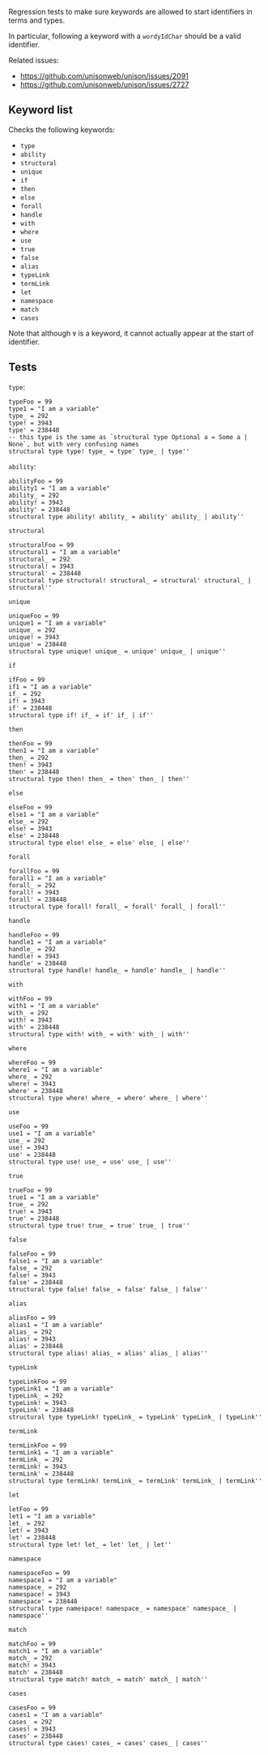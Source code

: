Regression tests to make sure keywords are allowed to start identifiers in terms and types.

In particular, following a keyword with a `wordyIdChar` should be a valid identifier.

Related issues:

- https://github.com/unisonweb/unison/issues/2091
- https://github.com/unisonweb/unison/issues/2727

## Keyword list

Checks the following keywords:

- `type`
- `ability`
- `structural`
- `unique`
- `if`
- `then`
- `else`
- `forall`
- `handle`
- `with`
- `where`
- `use`
- `true`
- `false`
- `alias`
- `typeLink`
- `termLink`
- `let`
- `namespace`
- `match`
- `cases`

Note that although `∀` is a keyword, it cannot actually appear at the start of
identifier.

## Tests

`type`:

```unison:hide
typeFoo = 99
type1 = "I am a variable"
type_ = 292
type! = 3943
type' = 238448
-- this type is the same as `structural type Optional a = Some a | None`, but with very confusing names
structural type type! type_ = type' type_ | type''
```

`ability`:

```unison:hide
abilityFoo = 99
ability1 = "I am a variable"
ability_ = 292
ability! = 3943
ability' = 238448
structural type ability! ability_ = ability' ability_ | ability''
```

`structural`

```unison:hide
structuralFoo = 99
structural1 = "I am a variable"
structural_ = 292
structural! = 3943
structural' = 238448
structural type structural! structural_ = structural' structural_ | structural''
```

`unique`

```unison:hide
uniqueFoo = 99
unique1 = "I am a variable"
unique_ = 292
unique! = 3943
unique' = 238448
structural type unique! unique_ = unique' unique_ | unique''
```

`if`

```unison:hide
ifFoo = 99
if1 = "I am a variable"
if_ = 292
if! = 3943
if' = 238448
structural type if! if_ = if' if_ | if''
```

`then`

```unison:hide
thenFoo = 99
then1 = "I am a variable"
then_ = 292
then! = 3943
then' = 238448
structural type then! then_ = then' then_ | then''
```

`else`

```unison:hide
elseFoo = 99
else1 = "I am a variable"
else_ = 292
else! = 3943
else' = 238448
structural type else! else_ = else' else_ | else''
```

`forall`

```unison:hide
forallFoo = 99
forall1 = "I am a variable"
forall_ = 292
forall! = 3943
forall' = 238448
structural type forall! forall_ = forall' forall_ | forall''
```

`handle`

```unison:hide
handleFoo = 99
handle1 = "I am a variable"
handle_ = 292
handle! = 3943
handle' = 238448
structural type handle! handle_ = handle' handle_ | handle''
```

`with`

```unison:hide
withFoo = 99
with1 = "I am a variable"
with_ = 292
with! = 3943
with' = 238448
structural type with! with_ = with' with_ | with''
```

`where`

```unison:hide
whereFoo = 99
where1 = "I am a variable"
where_ = 292
where! = 3943
where' = 238448
structural type where! where_ = where' where_ | where''
```

`use`

```unison:hide
useFoo = 99
use1 = "I am a variable"
use_ = 292
use! = 3943
use' = 238448
structural type use! use_ = use' use_ | use''
```

`true`

```unison:hide
trueFoo = 99
true1 = "I am a variable"
true_ = 292
true! = 3943
true' = 238448
structural type true! true_ = true' true_ | true''
```

`false`

```unison:hide
falseFoo = 99
false1 = "I am a variable"
false_ = 292
false! = 3943
false' = 238448
structural type false! false_ = false' false_ | false''
```

`alias`

```unison:hide
aliasFoo = 99
alias1 = "I am a variable"
alias_ = 292
alias! = 3943
alias' = 238448
structural type alias! alias_ = alias' alias_ | alias''
```

`typeLink`

```unison:hide
typeLinkFoo = 99
typeLink1 = "I am a variable"
typeLink_ = 292
typeLink! = 3943
typeLink' = 238448
structural type typeLink! typeLink_ = typeLink' typeLink_ | typeLink''
```

`termLink`

```unison:hide
termLinkFoo = 99
termLink1 = "I am a variable"
termLink_ = 292
termLink! = 3943
termLink' = 238448
structural type termLink! termLink_ = termLink' termLink_ | termLink''
```

`let`

```unison:hide
letFoo = 99
let1 = "I am a variable"
let_ = 292
let! = 3943
let' = 238448
structural type let! let_ = let' let_ | let''
```

`namespace`

```unison:hide
namespaceFoo = 99
namespace1 = "I am a variable"
namespace_ = 292
namespace! = 3943
namespace' = 238448
structural type namespace! namespace_ = namespace' namespace_ | namespace''
```

`match`

```unison:hide
matchFoo = 99
match1 = "I am a variable"
match_ = 292
match! = 3943
match' = 238448
structural type match! match_ = match' match_ | match''
```

`cases`

```unison:hide
casesFoo = 99
cases1 = "I am a variable"
cases_ = 292
cases! = 3943
cases' = 238448
structural type cases! cases_ = cases' cases_ | cases''
```
